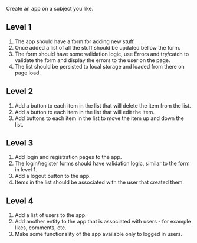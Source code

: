 Create an app on a subject you like.

## Level 1
1. The app should have a form for adding new stuff.
2. Once added a list of all the stuff should be updated bellow the form.
3. The form should have some validation logic, use Errors and try/catch to validate the form and display the errors to the user on the page.
4. The list should be persisted to local storage and loaded from there on page load.

## Level 2
1. Add a button to each item in the list that will delete the item from the list.
2. Add a button to each item in the list that will edit the item.
3. Add buttons to each item in the list to move the item up and down the list.

## Level 3
1. Add login and registration pages to the app.
2. The login/register forms should have validation logic, similar to the form in level 1.
3. Add a logout button to the app.
4. Items in the list should be associated with the user that created them.

## Level 4
1. Add a list of users to the app.
2. Add another entity to the app that is associated with users - for example likes, comments, etc.
3. Make some functionality of the app available only to logged in users.
